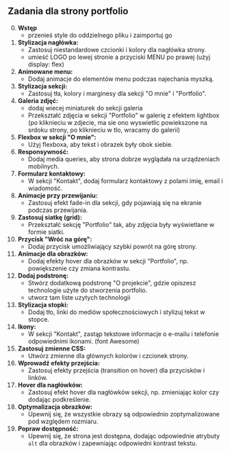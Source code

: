 ## Zadania dla strony portfolio
0. **Wstęp**
    - przenieś style do oddzielnego pliku i zaimportuj go 
1. **Stylizacja nagłówka:** 
    - Zastosuj niestandardowe czcionki i kolory dla nagłówka strony.
    - umieść LOGO po lewej stronie a przyciski MENU po prawej (użyj display: flex)
2. **Animowane menu:** 
    - Dodaj animacje do elementów menu podczas najechania myszką.
3. **Stylizacja sekcji:** 
    - Zastosuj tła, kolory i marginesy dla sekcji "O mnie" i "Portfolio".
4. **Galeria zdjęć:** 
    - dodaj wiecej miniaturek do sekcji galeria
    - Przekształć zdjęcia w sekcji "Portfolio" w galerię z efektem lightbox (po kliknieciu w zdjecie, ma sie ono wyswietlic powiekszone na srdoku strony, po kliknieciu w tlo, wracamy do galerii)
5. **Flexbox w sekcji "O mnie":** 
    - Użyj flexboxa, aby tekst i obrazek były obok siebie.
6. **Responsywność:** 
    - Dodaj media queries, aby strona dobrze wyglądała na urządzeniach mobilnych.
7. **Formularz kontaktowy:** 
    - W sekcji "Kontakt", dodaj formularz kontaktowy z polami imię, email i wiadomość.
8. **Animacje przy przewijaniu:** 
    - Zastosuj efekt fade-in dla sekcji, gdy pojawiają się na ekranie podczas przewijania.
9. **Zastosuj siatkę (grid):** 
    - Przekształć sekcję "Portfolio" tak, aby zdjęcia były wyświetlane w formie siatki.
10. **Przycisk "Wróć na górę":** 
    - Dodaj przycisk umożliwiający szybki powrót na górę strony.
12. **Animacje dla obrazków:** 
    - Dodaj efekty hover dla obrazków w sekcji "Portfolio", np. powiększenie czy zmiana kontrastu.
13. **Dodaj podstronę:** 
    - Stwórz dodatkową podstronę "O projekcie", gdzie opiszesz technologie użyte do stworzenia portfolio.
    - utworz tam liste uzytych technologii 
14. **Stylizacja stopki:** 
    - Dodaj tło, linki do mediów społecznościowych i stylizuj tekst w stopce.
15. **Ikony:** 
    - W sekcji "Kontakt", zastąp tekstowe informacje o e-mailu i telefonie odpowiednimi ikonami. (font Awesome)
16. **Zastosuj zmienne CSS:** 
    - Utwórz zmienne dla głównych kolorów i czcionek strony.
17. **Wprowadź efekty przejścia:** 
    - Zastosuj efekty przejścia (transition on hover) dla przycisków i linków.
18. **Hover dla nagłówków:** 
    - Zastosuj efekt hover dla nagłówków sekcji, np. zmieniając kolor czy dodając podkreślenie.
19. **Optymalizacja obrazków:** 
    - Upewnij się, że wszystkie obrazy są odpowiednio zoptymalizowane pod względem rozmiaru.
20. **Popraw dostępność:** 
    - Upewnij się, że strona jest dostępna, dodając odpowiednie atrybuty `alt` dla obrazków i zapewniając odpowiedni kontrast tekstu.

